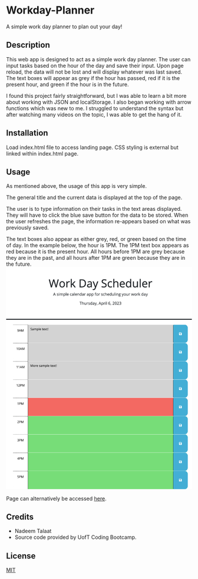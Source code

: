 # Workday-Planner

A simple work day planner to plan out your day!

## Description

This web app is designed to act as a simple work day planner. The user can input tasks based on the hour of the day and save their input. Upon page reload, the data will not be lost and will display whatever was last saved. The text boxes will appear as grey if the hour has passed, red if it is the present hour, and green if the hour is in the future.

I found this project fairly straightforward, but I was able to learn a bit more about working with JSON and localStorage. I also began working with arrow functions which was new to me. I struggled to understand the syntax but after watching many videos on the topic, I was able to get the hang of it.

## Installation

Load index.html file to access landing page. CSS styling is external but linked within index.html page.

## Usage

As mentioned above, the usage of this app is very simple.

The general title and the current data is displayed at the top of the page.

The user is to type information on their tasks in the text areas displayed. They will have to click the blue save button for the data to be stored. When the user refreshes the page, the information re-appears based on what was previously saved.

The text boxes also appear as either grey, red, or green based on the time of day. In the example below, the hour is 1PM. The 1PM text box appears as red because it is the present hour. All hours before 1PM are grey because they are in the past, and all hours after 1PM are green because they are in the future.
![INPUT: Full Page Screenshot](./assets/images/full-page-screenshot.png)

Page can alternatively be accessed [here](https://nadeemtalaat.github.io/Workday-Planner/).

## Credits

- Nadeem Talaat
- Source code provided by UofT Coding Bootcamp.

## License

[MIT](https://choosealicense.com/licenses/mit/)
